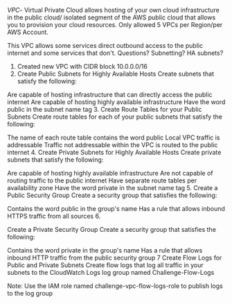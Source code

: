 *VPC*- Virtual Private Cloud allows hosting of your own cloud infrastructure in the public cloud/ isolated segment of the AWS public cloud that allows you to provision your cloud resources. 
Only allowed 5 VPCs per Region/per AWS Account.

This VPC allows some services direct outbound access to the public internet and some services that don't.
Questions?
Subnetting?
HA subnets?

1. Created new VPC with CIDR block 10.0.0.0/16
2. Create Public Subnets for Highly Available Hosts
Create subnets that satisfy the following:

Are capable of hosting infrastructure that can directly access the public internet
Are capable of hosting highly available infrastructure
Have the word public in the subnet name tag
3. 
Create Route Tables for your Public Subnets
Create route tables for each of your public subnets that satisfy the following:

The name of each route table contains the word public
Local VPC traffic is addressable
Traffic not addressable within the VPC is routed to the public internet
4.
Create Private Subnets for Highly Available Hosts
Create private subnets that satisfy the following:

Are capable of hosting highly available infrastructure
Are not capable of routing traffic to the public internet 
Have separate route tables per availability zone
Have the word private in the subnet name tag 
5.
Create a Public Security Group
Create a security group that satisfies the following:

Contains the word public in the group's name
Has a rule that allows inbound HTTPS traffic from all sources
6.

Create a Private Security Group
Create a security group that satisfies the following:

Contains the word private in the group's name
Has a rule that allows inbound HTTP traffic from the public security group
7
Create Flow Logs for Public and Private Subnets
Create flow logs that log all traffic in your subnets to the CloudWatch Logs log group named Challenge-Flow-Logs

Note: Use the IAM role named challenge-vpc-flow-logs-role to publish logs to the log group
